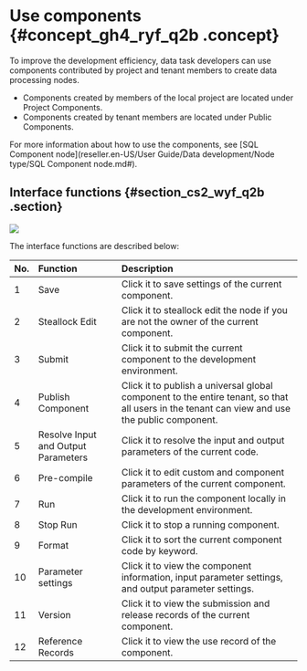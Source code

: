 # Use components {#concept_gh4_ryf_q2b .concept}

To improve the development efficiency, data task developers can use components contributed by project and tenant members to create data processing nodes.

-   Components created by members of the local project are located under Project Components.
-   Components created by tenant members are located under Public Components.

For more information about how to use the components, see [SQL Component node](reseller.en-US/User Guide/Data development/Node type/SQL Component node.md#).

## Interface functions {#section_cs2_wyf_q2b .section}

![](http://static-aliyun-doc.oss-cn-hangzhou.aliyuncs.com/assets/img/16312/15427070267947_en-US.png)

The interface functions are described below:

|No.|Function|Description|
|:--|:-------|:----------|
|1|Save|Click it to save settings of the current component.|
|2|Steallock Edit|Click it to steallock edit the node if you are not the owner of the current component.|
|3|Submit|Click it to submit the current component to the development environment.|
|4|Publish Component|Click it to publish a universal global component to the entire tenant, so that all users in the tenant can view and use the public component.|
|5|Resolve Input and Output Parameters|Click it to resolve the input and output parameters of the current code.|
|6|Pre-compile|Click it to edit custom and component parameters of the current component.|
|7|Run|Click it to run the component locally in the development environment.|
|8|Stop Run|Click it to stop a running component.|
|9|Format|Click it to sort the current component code by keyword.|
|10|Parameter settings|Click it to view the component information, input parameter settings, and output parameter settings.|
|11|Version|Click it to view the submission and release records of the current component.|
|12|Reference Records|Click it to view the use record of the component.|

